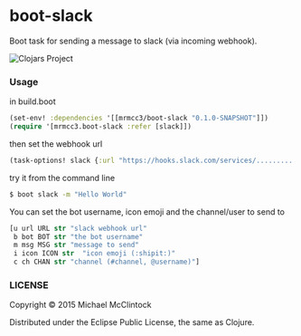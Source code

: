 # boot-slack 

Boot task for sending a message to slack (via incoming webhook).

![Clojars Project](http://clojars.org/mrmcc3/boot-slack/latest-version.svg)

### Usage

in build.boot
```clj
(set-env! :dependencies '[[mrmcc3/boot-slack "0.1.0-SNAPSHOT"]])
(require '[mrmcc3.boot-slack :refer [slack]])
```

then set the webhook url
```clj
(task-options! slack {:url "https://hooks.slack.com/services/.........."})
```

try it from the command line
```bash
$ boot slack -m "Hello World"
```

You can set the bot username, icon emoji and the channel/user to send to
```clj
[u url URL str "slack webhook url"
 b bot BOT str "the bot username"
 m msg MSG str "message to send"
 i icon ICON str  "icon emoji (:shipit:)"
 c ch CHAN str "channel (#channel, @username)"]
```

### LICENSE

Copyright © 2015 Michael McClintock

Distributed under the Eclipse Public License, the same as Clojure.

